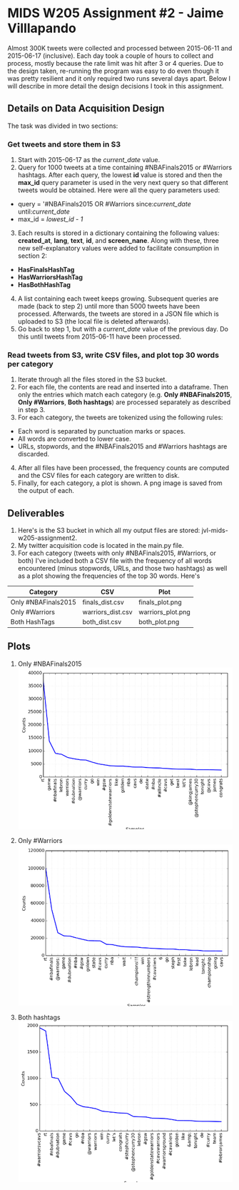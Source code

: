 # MIDS W205 Assignment #2 - Jaime Villlapando #

Almost 300K tweets were collected and processed between 2015-06-11 and 2015-06-17 (inclusive). Each day took a couple of hours to collect and process, mostly because the rate limit was hit after 3 or 4 queries. 
Due to the design taken, re-running the program was easy to do even though it was pretty resilient and it only required two runs several days apart. Below I will describe in more detail the design decisions I took in this assignment.

## Details on Data Acquisition Design ##

The task was divided in two sections:

### Get tweets and store them in S3 ###

1. Start with 2015-06-17 as the *current_date* value.
2. Query for 1000 tweets at a time containing #NBAFinals2015 or #Warriors hashtags. After each query, the lowest **id** value is stored and then the **max_id** query parameter is used in the very next query so that different tweets would be obtained. Here were all the query parameters used:
  * query = '#NBAFinals2015 OR #Warriors since:*current_date* until:*current_date*
  * max_id = *lowest_id - 1*
3. Each results is stored in a dictionary containing the following values: **created_at**, **lang**, **text**, **id**, and **screen_nane**. Along with these, three new self-explanatory values were added to facilitate consumption in section 2: 
  * **HasFinalsHashTag**
  * **HasWarriorsHashTag**
  * **HasBothHashTag**
4. A list containing each tweet keeps growing. Subsequent queries are made (back to step 2) until more than 5000 tweets have been processed. Afterwards, the tweets are stored in a JSON file which is uploaded to S3 (the local file is deleted afterwards).   
5. Go back to step 1, but with a *current_date* value of the previous day. Do this until tweets from 2015-06-11 have been processed.

### Read tweets from S3, write CSV files, and plot top 30 words per category ###

1. Iterate through all the files stored in the S3 bucket.
2. For each file, the contents are read and inserted into a dataframe. Then only the entries which match each category (e.g. **Only #NBAFinals2015**, **Only #Warriors**, **Both hashtags**) are processed separately as described in step 3. 
3. For each category, the tweets are tokenized using the following rules: 
  * Each word is separated by punctuation marks or spaces.
  * All words are converted to lower case.
  * URLs, stopwords, and the #NBAFinals2015 and #Warriors hashtags are discarded.
4. After all files have been processed, the frequency counts are computed and the CSV files for each category are written to disk.
5. Finally, for each category, a plot is shown. A png image is saved from the output of each.
 
## Deliverables ##
 
1. Here's is the S3 bucket in which all my output files are stored: jvl-mids-w205-assignment2.
2. My twitter acquisition code is located in the main.py file.
3. For each category (tweets with only #NBAFinals2015, #Warriors, or both) I've included both a CSV file with the frequency of all words encountered (minus stopwords, URLs, and those two hashtags) as well as a plot showing the frequencies of the top 30 words. Here's
 
**Category** | **CSV** | **Plot**
--- | --- | ---
Only #NBAFinals2015 | finals_dist.csv | finals_plot.png
Only #Warriors | warriors_dist.csv | warriors_plot.png
Both HashTags | both_dist.csv | both_plot.png 

## Plots ##

1. Only #NBAFinals2015
![alt text](/out/finals_plot.png "#NBAFinals2015")

2. Only #Warriors
![alt text](/out/warriors_plot.png "#Warriors")

3. Both hashtags
![alt text](/out/both_plot.png "Both HashTags")